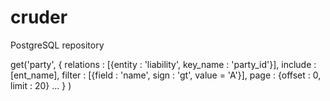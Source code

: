 # cruder

PostgreSQL repository

get('party',
  {
    relations : [{entity : 'liability', key_name : 'party_id'}],
    include : [ent_name],
    filter : [{field : 'name', sign : 'gt', value = 'A'}],
    page : {offset : 0, limit : 20}
    ...
  }
)
